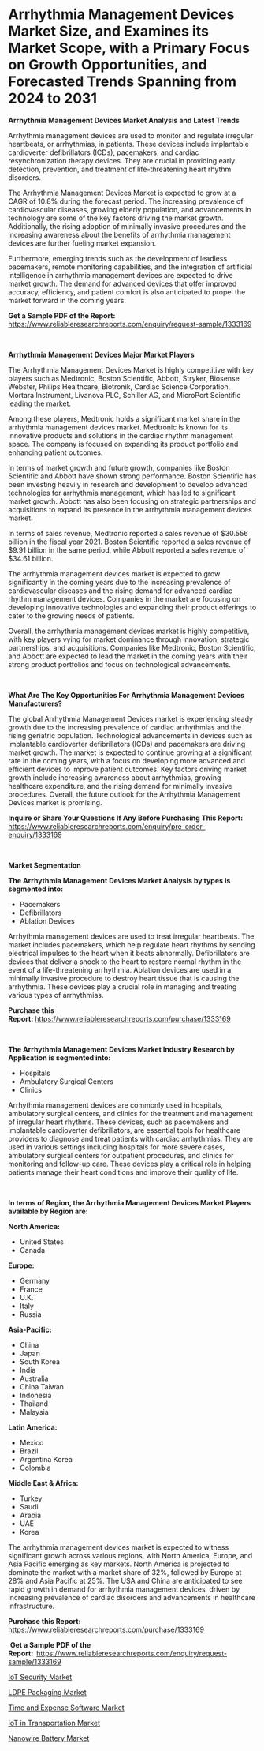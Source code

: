 <p><h1>Arrhythmia Management Devices Market Size, and Examines its Market Scope, with a Primary Focus on Growth Opportunities, and Forecasted Trends Spanning from 2024 to 2031</h1></p><p><strong>Arrhythmia Management Devices Market Analysis and Latest Trends</strong></p>
<p><p>Arrhythmia management devices are used to monitor and regulate irregular heartbeats, or arrhythmias, in patients. These devices include implantable cardioverter defibrillators (ICDs), pacemakers, and cardiac resynchronization therapy devices. They are crucial in providing early detection, prevention, and treatment of life-threatening heart rhythm disorders.</p><p>The Arrhythmia Management Devices Market is expected to grow at a CAGR of 10.8% during the forecast period. The increasing prevalence of cardiovascular diseases, growing elderly population, and advancements in technology are some of the key factors driving the market growth. Additionally, the rising adoption of minimally invasive procedures and the increasing awareness about the benefits of arrhythmia management devices are further fueling market expansion.</p><p>Furthermore, emerging trends such as the development of leadless pacemakers, remote monitoring capabilities, and the integration of artificial intelligence in arrhythmia management devices are expected to drive market growth. The demand for advanced devices that offer improved accuracy, efficiency, and patient comfort is also anticipated to propel the market forward in the coming years.</p></p>
<p><strong>Get a Sample PDF of the Report:&nbsp;</strong> <a href="https://www.reliableresearchreports.com/enquiry/request-sample/1333169">https://www.reliableresearchreports.com/enquiry/request-sample/1333169</a></p>
<p>&nbsp;</p>
<p><strong>Arrhythmia Management Devices Major Market Players</strong></p>
<p><p>The Arrhythmia Management Devices Market is highly competitive with key players such as Medtronic, Boston Scientific, Abbott, Stryker, Biosense Webster, Philips Healthcare, Biotronik, Cardiac Science Corporation, Mortara Instrument, Livanova PLC, Schiller AG, and MicroPort Scientific leading the market. </p><p>Among these players, Medtronic holds a significant market share in the arrhythmia management devices market. Medtronic is known for its innovative products and solutions in the cardiac rhythm management space. The company is focused on expanding its product portfolio and enhancing patient outcomes. </p><p>In terms of market growth and future growth, companies like Boston Scientific and Abbott have shown strong performance. Boston Scientific has been investing heavily in research and development to develop advanced technologies for arrhythmia management, which has led to significant market growth. Abbott has also been focusing on strategic partnerships and acquisitions to expand its presence in the arrhythmia management devices market.</p><p>In terms of sales revenue, Medtronic reported a sales revenue of $30.556 billion in the fiscal year 2021. Boston Scientific reported a sales revenue of $9.91 billion in the same period, while Abbott reported a sales revenue of $34.61 billion.</p><p>The arrhythmia management devices market is expected to grow significantly in the coming years due to the increasing prevalence of cardiovascular diseases and the rising demand for advanced cardiac rhythm management devices. Companies in the market are focusing on developing innovative technologies and expanding their product offerings to cater to the growing needs of patients. </p><p>Overall, the arrhythmia management devices market is highly competitive, with key players vying for market dominance through innovation, strategic partnerships, and acquisitions. Companies like Medtronic, Boston Scientific, and Abbott are expected to lead the market in the coming years with their strong product portfolios and focus on technological advancements.</p></p>
<p>&nbsp;</p>
<p><strong>What Are The Key Opportunities For Arrhythmia Management Devices Manufacturers?</strong></p>
<p><p>The global Arrhythmia Management Devices market is experiencing steady growth due to the increasing prevalence of cardiac arrhythmias and the rising geriatric population. Technological advancements in devices such as implantable cardioverter defibrillators (ICDs) and pacemakers are driving market growth. The market is expected to continue growing at a significant rate in the coming years, with a focus on developing more advanced and efficient devices to improve patient outcomes. Key factors driving market growth include increasing awareness about arrhythmias, growing healthcare expenditure, and the rising demand for minimally invasive procedures. Overall, the future outlook for the Arrhythmia Management Devices market is promising.</p></p>
<p><strong>Inquire or Share Your Questions If Any Before Purchasing This Report:</strong> <a href="https://www.reliableresearchreports.com/enquiry/pre-order-enquiry/1333169">https://www.reliableresearchreports.com/enquiry/pre-order-enquiry/1333169</a></p>
<p>&nbsp;</p>
<p><strong>Market Segmentation</strong></p>
<p><strong>The Arrhythmia Management Devices Market Analysis by types is segmented into:</strong></p>
<p><ul><li>Pacemakers</li><li>Defibrillators</li><li>Ablation Devices</li></ul></p>
<p><p>Arrhythmia management devices are used to treat irregular heartbeats. The market includes pacemakers, which help regulate heart rhythms by sending electrical impulses to the heart when it beats abnormally. Defibrillators are devices that deliver a shock to the heart to restore normal rhythm in the event of a life-threatening arrhythmia. Ablation devices are used in a minimally invasive procedure to destroy heart tissue that is causing the arrhythmia. These devices play a crucial role in managing and treating various types of arrhythmias.</p></p>
<p><strong>Purchase this Report:&nbsp;</strong><a href="https://www.reliableresearchreports.com/purchase/1333169">https://www.reliableresearchreports.com/purchase/1333169</a></p>
<p>&nbsp;</p>
<p><strong>The Arrhythmia Management Devices Market Industry Research by Application is segmented into:</strong></p>
<p><ul><li>Hospitals</li><li>Ambulatory Surgical Centers</li><li>Clinics</li></ul></p>
<p><p>Arrhythmia management devices are commonly used in hospitals, ambulatory surgical centers, and clinics for the treatment and management of irregular heart rhythms. These devices, such as pacemakers and implantable cardioverter defibrillators, are essential tools for healthcare providers to diagnose and treat patients with cardiac arrhythmias. They are used in various settings including hospitals for more severe cases, ambulatory surgical centers for outpatient procedures, and clinics for monitoring and follow-up care. These devices play a critical role in helping patients manage their heart conditions and improve their quality of life.</p></p>
<p>&nbsp;</p>
<p><strong>In terms of Region, the Arrhythmia Management Devices Market Players available by Region are:</strong></p>
<p>
    <p> <strong> North America: </strong>
        <ul>
            <li>United States</li>
            <li>Canada</li>
        </ul>
        </p> 
    <p> <strong> Europe: </strong>
        <ul>
            <li>Germany</li>
            <li>France</li>
            <li>U.K.</li>
            <li>Italy</li>
            <li>Russia</li>
        </ul>
        </p> 
    <p> <strong> Asia-Pacific: </strong>
        <ul>
            <li>China</li>
            <li>Japan</li>
            <li>South Korea</li>
            <li>India</li>
            <li>Australia</li>
            <li>China Taiwan</li>
            <li>Indonesia</li>
            <li>Thailand</li>
            <li>Malaysia</li>
        </ul>
        </p> 
    <p> <strong> Latin America: </strong>
        <ul>
            <li>Mexico</li>
            <li>Brazil</li>
            <li>Argentina Korea</li>
            <li>Colombia</li>
        </ul>
        </p> 
    <p> <strong> Middle East & Africa: </strong>
        <ul>
            <li>Turkey</li>
            <li>Saudi</li>
            <li>Arabia</li>
            <li>UAE</li>
            <li>Korea</li>
        </ul>
    </p>
    </p>
<p><p>The arrhythmia management devices market is expected to witness significant growth across various regions, with North America, Europe, and Asia Pacific emerging as key markets. North America is projected to dominate the market with a market share of 32%, followed by Europe at 28% and Asia Pacific at 25%. The USA and China are anticipated to see rapid growth in demand for arrhythmia management devices, driven by increasing prevalence of cardiac disorders and advancements in healthcare infrastructure.</p></p>
<p><strong>Purchase this Report: </strong><a href="https://www.reliableresearchreports.com/purchase/1333169">https://www.reliableresearchreports.com/purchase/1333169</a></p>
<p>&nbsp;<strong>Get a Sample PDF of the Report:&nbsp;&nbsp;</strong><a href="https://www.reliableresearchreports.com/enquiry/request-sample/1333169">https://www.reliableresearchreports.com/enquiry/request-sample/1333169</a></p>
<p><strong></strong></p>
<p><p><a href="https://medium.com/@v25590012/iot-security-market-analysis-and-sze-forecasted-for-period-from-2024-to-2031-d48557663101">IoT Security Market</a></p><p><a href="https://medium.com/@v25590012/ldpe-packaging-market-research-report-its-history-and-forecast-2024-to-2031-c04aff862f10">LDPE Packaging Market</a></p><p><a href="https://medium.com/@v25590012/time-and-expense-software-market-trends-and-market-analysis-forecasted-for-period-2024-2031-76af9af78878">Time and Expense Software Market</a></p><p><a href="https://medium.com/@v25590012/iot-in-transportation-market-share-evolution-and-market-growth-trends-2024-2031-8f804701e677">IoT in Transportation Market</a></p><p><a href="https://medium.com/@v25590012/nanowire-battery-market-size-cagr-trends-2024-2030-df8113bb8b6c">Nanowire Battery Market</a></p></p>